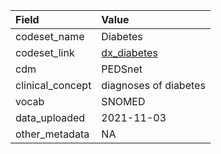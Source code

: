 |Field            |Value                 |
|:----------------|:---------------------|
|codeset_name     |Diabetes              |
|codeset_link     |[dx_diabetes](https://github.com/PEDSnet/Variable-Dictionary/blob/main/condition/dx_diabetes.csv)|
|cdm              |PEDSnet               |
|clinical_concept |diagnoses of diabetes |
|vocab            |SNOMED                |
|data_uploaded    |2021-11-03            |
|other_metadata   |NA                    |
